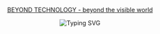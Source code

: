 <p align="center">
    <a href="https://andidittrich.com" >BEYOND TECHNOLOGY - beyond the visible world</a>
</p>

<p align="center">
  <img src="https://readme-typing-svg.herokuapp.com?font=Source+Code+Pro&size=24&color=1DCB51&background=000000&center=true&vCenter=true&multiline=true&width=600&height=120&lines=Wake+Up+Neo..;Follow+the+white+rabbit.;Knock%2C+knock" alt="Typing SVG"/>
</p>
